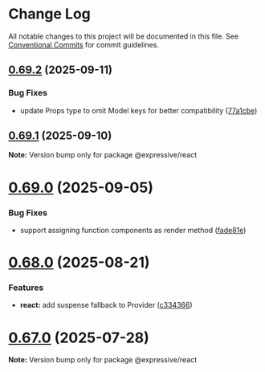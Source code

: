 # Change Log

All notable changes to this project will be documented in this file.
See [Conventional Commits](https://conventionalcommits.org) for commit guidelines.

## [0.69.2](https://github.com/gabeklein/expressive-mvc/compare/v0.69.1...v0.69.2) (2025-09-11)


### Bug Fixes

* update Props type to omit Model keys for better compatibility ([77a1cbe](https://github.com/gabeklein/expressive-mvc/commit/77a1cbef3faddeebab5f57e034ad798556a8325f))





## [0.69.1](https://github.com/gabeklein/expressive-mvc/compare/v0.69.0...v0.69.1) (2025-09-10)

**Note:** Version bump only for package @expressive/react





# [0.69.0](https://github.com/gabeklein/expressive-mvc/compare/v0.68.0...v0.69.0) (2025-09-05)


### Bug Fixes

* support assigning function components as render method ([fade81e](https://github.com/gabeklein/expressive-mvc/commit/fade81eba5a049cc1aa30366823516142bc449dc))





# [0.68.0](https://github.com/gabeklein/expressive-mvc/compare/v0.67.0...v0.68.0) (2025-08-21)


### Features

* **react:** add suspense fallback to Provider ([c334366](https://github.com/gabeklein/expressive-mvc/commit/c33436628c0bcdcec1c4b161feca225c8c248dd0))





# [0.67.0](https://github.com/gabeklein/expressive-mvc/compare/v0.66.2...v0.67.0) (2025-07-28)

**Note:** Version bump only for package @expressive/react
